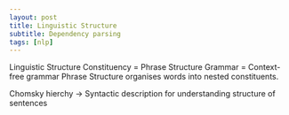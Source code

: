 ```yaml
---
layout: post
title: Linguistic Structure
subtitle: Dependency parsing
tags: [nlp]
---
```


Linguistic Structure
Constituency = Phrase Structure Grammar = Context-free grammar
Phrase Structure organises words into nested constituents.

Chomsky hierchy -> Syntactic description for understanding structure of sentences
